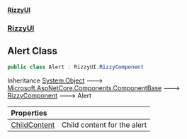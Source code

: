 #### [RizzyUI](index 'index')
### [RizzyUI](RizzyUI 'RizzyUI')

## Alert Class

```csharp
public class Alert : RizzyUI.RizzyComponent
```

Inheritance [System.Object](https://docs.microsoft.com/en-us/dotnet/api/System.Object 'System.Object') &#129106; [Microsoft.AspNetCore.Components.ComponentBase](https://docs.microsoft.com/en-us/dotnet/api/Microsoft.AspNetCore.Components.ComponentBase 'Microsoft.AspNetCore.Components.ComponentBase') &#129106; [RizzyComponent](RizzyUI.RizzyComponent 'RizzyUI.RizzyComponent') &#129106; Alert

| Properties | |
| :--- | :--- |
| [ChildContent](RizzyUI.Alert.ChildContent 'RizzyUI.Alert.ChildContent') | Child content for the alert |
